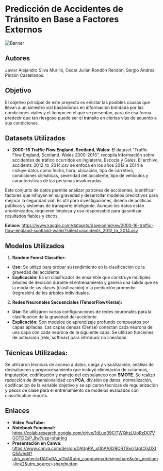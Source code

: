 # **Predicción de Accidentes de Tránsito en Base a Factores Externos**
![Banner]([https://ibb.co/Q7465QZ1](https://i.ibb.co/WNLcT5QY/BANNER.jpg))

## Autores
Javier Alejandro Silva Murillo, Oscar Julián Rondón Rendón, Sergio Andrés Pinzón Castellanos.

## Objetivo
El objetivo principal de este proyecto es enlistar las posibles causas que llevan a un siniestro vial basándonos en información brindada por las condiciones viales y el tiempo en el que se presentan, para de esa forma predecir que tan riesgoso puede ser el tránsito en ciertas vías de acuerdo a sus condiciones.

## Datasets Utilizados
- **2000-16 Traffic Flow England, Scotland, Wales:** El dataset "Traffic Flow England, Scotland, Wales 2000-2016",  recopila información sobre accidentes de tráfico ocurridos en Inglaterra, Escocia y Gales. El archivo accidents_2012_to_2014.csv se enfoca en los años 2012 a 2014 e incluye datos como fecha, hora, ubicación, tipo de carretera, condiciones climáticas, severidad del accidente, tipo de vehículos y características de las personas involucradas.

Este conjunto de datos permite analizar patrones de accidentes, identificar factores que influyen en su gravedad y desarrollar modelos predictivos para mejorar la seguridad vial. Es útil para investigaciones, diseño de políticas públicas y sistemas de transporte inteligente. Aunque los datos están anonimizados, requieren limpieza y uso responsable para garantizar resultados fiables y éticos.

  **Enlace:** https://www.kaggle.com/datasets/daveianhickey/2000-16-traffic-flow-england-scotland-wales?select=accidents_2012_to_2014.csv

## Modelos Utilizados

1. **Random Forest Classifier:**

- **Uso:** Se utilizó para probar su rendimiento en la clasificación de la gravedad del accidente.
- **Explicación:** Es un clasificador de ensamble que construye múltiples árboles de decisión durante el entrenamiento y genera una salida que es la moda de las clases (clasificación) o la predicción promedio (regresión) de los árboles individuales.

2. **Redes Neuronales Secuenciales (TensorFlow/Keras):**

- **Uso:** Se utilizaron varias configuraciones de redes neuronales para la clasificación de la gravedad del accidente.
- **Explicación:** Son modelos de aprendizaje profundo compuestos por capas apiladas. Las capas densas (Dense) conectan cada neurona de una capa con cada neurona de la siguiente capa. Se utilizan funciones de activación (relu, softmax) para introducir no linealidad.

## Técnicas Utilizadas:

Se utilizaron técnicas de acceso a datos, carga y visualización, análisis de desbalanceo y preprocesamiento que incluyó eliminación de columnas, imputación, codificación y manejo del desbalanceo con **SMOTE**. Se realizó reducción de dimensionalidad con **PCA**, división de datos, normalización, codificación de la variable objetivo y se aplicaron técnicas de regularización y pesos de clase para el entrenamiento de modelos evaluados con classification reports.

## Enlaces
- **Video YouTube:** 
- **Notebook Funcional:** https://colab.research.google.com/drive/1dLuq39CjTWQhzLUoRzD07VGOTDEsP_8w?usp=sharing
- **Presentación en Canva:** https://www.canva.com/design/DAGpRA_xObA/6I2BORT8w2IJqCXsDXfQ5A/edit?utm_content=DAGpRA_xObA&utm_campaign=designshare&utm_medium=link2&utm_source=sharebutton
